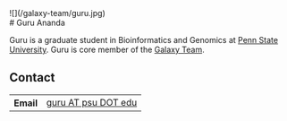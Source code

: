 <div class='right'>![](/galaxy-team/guru.jpg)</div>
# Guru Ananda

Guru is a graduate student in Bioinformatics and Genomics at [Penn State University](http://psu.edu/). Guru is core member of the [Galaxy Team](/galaxy-team/).

## Contact

<table>
  <tr>
    <th> Email </th>
    <td> <a href="mailto:guru AT psu DOT edu">guru AT psu DOT edu</a> </td>
  </tr>
</table>
